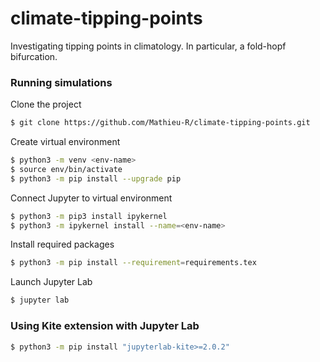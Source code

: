 # climate-tipping-points

Investigating tipping points in climatology. In particular, a fold-hopf bifurcation.

### Running simulations
Clone the project
```bash
$ git clone https://github.com/Mathieu-R/climate-tipping-points.git
```

Create virtual environment
```bash
$ python3 -m venv <env-name>
$ source env/bin/activate
$ python3 -m pip install --upgrade pip
```

Connect Jupyter to virtual environment
```bash
$ python3 -m pip3 install ipykernel
$ python3 -m ipykernel install --name=<env-name>
```

Install required packages
```bash
$ python3 -m pip install --requirement=requirements.tex
```

Launch Jupyter Lab
```bash
$ jupyter lab
```

### Using Kite extension with Jupyter Lab
```bash
$ python3 -m pip install "jupyterlab-kite>=2.0.2"
```
